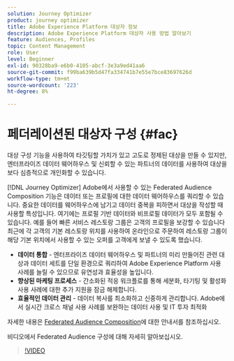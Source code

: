 ```yaml
---
solution: Journey Optimizer
product: journey optimizer
title: Adobe Experience Platform 대상자 정보
description: Adobe Experience Platform 대상자 사용 방법 알아보기
feature: Audiences, Profiles
topic: Content Management
role: User
level: Beginner
exl-id: 90328ba9-e6b0-4105-abcf-3e3a9ed41aa6
source-git-commit: f99ba639b5d47fa334741b7e55e7bce83697626d
workflow-type: tm+mt
source-wordcount: '223'
ht-degree: 8%

---
```


# 페더레이션된 대상자 구성 {#fac}

대상 구성 기능을 사용하여 타깃팅할 가치가 있고 고도로 정제된 대상을 만들 수 있지만, 엔터프라이즈 데이터 웨어하우스 및 신뢰할 수 있는 파트너의 데이터를 사용하여 대상을 보다 심층적으로 개인화할 수 있습니다.

[!DNL Journey Optimizer] Adobe에서 사용할 수 있는 Federated Audience Composition 기능은 데이터 또는 프로필에 대한 데이터 웨어하우스를 쿼리할 수 있습니다.
중요한 데이터를 웨어하우스에 남기고 데이터 중복을 피하면서 대상을 작성할 때 사용할 특성입니다. 여기에는 프로필 기반 데이터와 비프로필 데이터가 모두 포함될 수 있습니다. 예를 들어 빠른 서비스 레스토랑 그룹은 고객의 프로필을 보강할 수 있습니다
최근에 각 고객의 기본 레스토랑 위치를 사용하여 온라인으로 주문하여 레스토랑 그룹이 해당 기본 위치에서 사용할 수 있는 오퍼를 고객에게 보낼 수 있도록 했습니다.

* **데이터 통합** - 엔터프라이즈 데이터 웨어하우스 및 파트너의 미리 만들어진 관련 대상과 데이터 세트를 단일 환경으로 쿼리하여 Adobe Experience Platform 사용 사례를 늘릴 수 있으므로 유연성과 효율성을 높입니다.
* **향상된 마케팅 프로세스** - 간소화된 적응 워크플로를 통해 세분화, 타기팅 및 활성화 사용 사례에 대한 추가 지원을 잠금 해제합니다.
* **효율적인 데이터 관리** - 데이터 복사를 최소화하고 신중하게 관리합니다.
Adobe에서 실시간 크로스 채널 사용 사례를 보완하는 데이터 사용 및 IT 투자 최적화

자세한 내용은 [Federated Audience Composition](https://experienceleague.adobe.com/ko/docs/federated-audience-composition/using/home)에 대한 안내서를 참조하십시오.

비디오에서 Federated Audience 구성에 대해 자세히 알아보십시오.

>[!VIDEO](https://video.tv.adobe.com/v/3432261?quality=12)

